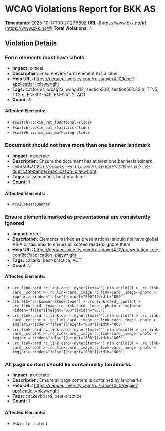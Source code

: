# WCAG Violations Report for BKK AS

**Timestamp:** 2025-10-17T00:27:27.689Z
**URL:** [https://www.bkk.no/#](https://www.bkk.no/#)
**Total Violations:** 4

## Violation Details

### Form elements must have labels

- **Impact:** critical
- **Description:** Ensure every form element has a label
- **Help URL:** https://dequeuniversity.com/rules/axe/4.10/label?application=playwright
- **Tags:** cat.forms, wcag2a, wcag412, section508, section508.22.n, TTv5, TT5.c, EN-301-549, EN-9.4.1.2, ACT
- **Count:** 3

#### Affected Elements:

- `#switch-cookie_cat_functional-slider`
- `#switch-cookie_cat_statistic-slider`
- `#switch-cookie_cat_marketing-slider`

### Document should not have more than one banner landmark

- **Impact:** moderate
- **Description:** Ensure the document has at most one banner landmark
- **Help URL:** https://dequeuniversity.com/rules/axe/4.10/landmark-no-duplicate-banner?application=playwright
- **Tags:** cat.semantics, best-practice
- **Count:** 1

#### Affected Elements:

- `#coiConsentBanner`

### Ensure elements marked as presentational are consistently ignored

- **Impact:** minor
- **Description:** Elements marked as presentational should not have global ARIA or tabindex to ensure all screen readers ignore them
- **Help URL:** https://dequeuniversity.com/rules/axe/4.10/presentation-role-conflict?application=playwright
- **Tags:** cat.aria, best-practice, ACT
- **Count:** 5

#### Affected Elements:

- `.rc_link-card.rc_link-card--nyhet[text=""]:nth-child(2) > .rc_link-card__content > .rc_link-card__image.rc_link-card__image--photo > img[aria-hidden="false"][height="800"][width="800"]`
- `a[href$="na-kommer-studentene"] > .rc_link-card__content > .rc_link-card__image.rc_link-card__image--photo > img[aria-hidden="false"][height="800"][width="800"]`
- `.rc_link-card.rc_link-card--nyhet[text=""]:nth-child(4) > .rc_link-card__content > .rc_link-card__image.rc_link-card__image--photo > img[aria-hidden="false"][height="800"][width="800"]`
- `.rc_link-card.rc_link-card--nyhet[text=""]:nth-child(6) > .rc_link-card__content > .rc_link-card__image.rc_link-card__image--photo > img[aria-hidden="false"][height="800"][width="800"]`
- `.rc_link-card.rc_link-card--nyhet[text=""]:nth-child(8) > .rc_link-card__content > .rc_link-card__image.rc_link-card__image--photo > img[aria-hidden="false"][height="800"][width="800"]`

### All page content should be contained by landmarks

- **Impact:** moderate
- **Description:** Ensure all page content is contained by landmarks
- **Help URL:** https://dequeuniversity.com/rules/axe/4.10/region?application=playwright
- **Tags:** cat.keyboard, best-practice
- **Count:** 1

#### Affected Elements:

- `#skip-to-content`
